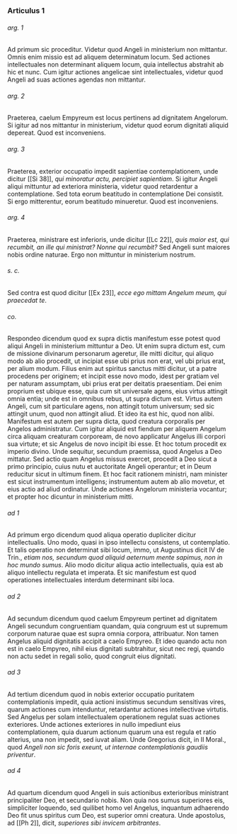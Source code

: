 ### Articulus 1

###### arg. 1
Ad primum sic proceditur. Videtur quod Angeli in ministerium non mittantur. Omnis enim missio est ad aliquem determinatum locum. Sed actiones intellectuales non determinant aliquem locum, quia intellectus abstrahit ab hic et nunc. Cum igitur actiones angelicae sint intellectuales, videtur quod Angeli ad suas actiones agendas non mittantur.

###### arg. 2
Praeterea, caelum Empyreum est locus pertinens ad dignitatem Angelorum. Si igitur ad nos mittantur in ministerium, videtur quod eorum dignitati aliquid depereat. Quod est inconveniens.

###### arg. 3
Praeterea, exterior occupatio impedit sapientiae contemplationem, unde dicitur [[Si 38]], *qui minoratur actu, percipiet sapientiam*. Si igitur Angeli aliqui mittuntur ad exteriora ministeria, videtur quod retardentur a contemplatione. Sed tota eorum beatitudo in contemplatione Dei consistit. Si ergo mitterentur, eorum beatitudo minueretur. Quod est inconveniens.

###### arg. 4
Praeterea, ministrare est inferioris, unde dicitur [[Lc 22]], *quis maior est, qui recumbit, an ille qui ministrat? Nonne qui recumbit?* Sed Angeli sunt maiores nobis ordine naturae. Ergo non mittuntur in ministerium nostrum.

###### s. c.
Sed contra est quod dicitur [[Ex 23]], *ecce ego mittam Angelum meum, qui praecedat te*.

###### co.
Respondeo dicendum quod ex supra dictis manifestum esse potest quod aliqui Angeli in ministerium mittuntur a Deo. Ut enim supra dictum est, cum de missione divinarum personarum ageretur, ille mitti dicitur, qui aliquo modo ab alio procedit, ut incipiat esse ubi prius non erat, vel ubi prius erat, per alium modum. Filius enim aut spiritus sanctus mitti dicitur, ut a patre procedens per originem; et incipit esse novo modo, idest per gratiam vel per naturam assumptam, ubi prius erat per deitatis praesentiam. Dei enim proprium est ubique esse, quia cum sit universale agens, eius virtus attingit omnia entia; unde est in omnibus rebus, ut supra dictum est. Virtus autem Angeli, cum sit particulare agens, non attingit totum universum; sed sic attingit unum, quod non attingit aliud. Et ideo ita est hic, quod non alibi. Manifestum est autem per supra dicta, quod creatura corporalis per Angelos administratur. Cum igitur aliquid est fiendum per aliquem Angelum circa aliquam creaturam corpoream, de novo applicatur Angelus illi corpori sua virtute; et sic Angelus de novo incipit ibi esse. Et hoc totum procedit ex imperio divino. Unde sequitur, secundum praemissa, quod Angelus a Deo mittatur. Sed actio quam Angelus missus exercet, procedit a Deo sicut a primo principio, cuius nutu et auctoritate Angeli operantur; et in Deum reducitur sicut in ultimum finem. Et hoc facit rationem ministri, nam minister est sicut instrumentum intelligens; instrumentum autem ab alio movetur, et eius actio ad aliud ordinatur. Unde actiones Angelorum ministeria vocantur; et propter hoc dicuntur in ministerium mitti.

###### ad 1
Ad primum ergo dicendum quod aliqua operatio dupliciter dicitur intellectualis. Uno modo, quasi in ipso intellectu consistens, ut contemplatio. Et talis operatio non determinat sibi locum, immo, ut Augustinus dicit IV de Trin., *etiam nos, secundum quod aliquid aeternum mente sapimus, non in hoc mundo sumus*. Alio modo dicitur aliqua actio intellectualis, quia est ab aliquo intellectu regulata et imperata. Et sic manifestum est quod operationes intellectuales interdum determinant sibi loca.

###### ad 2
Ad secundum dicendum quod caelum Empyreum pertinet ad dignitatem Angeli secundum congruentiam quandam, quia congruum est ut supremum corporum naturae quae est supra omnia corpora, attribuatur. Non tamen Angelus aliquid dignitatis accipit a caelo Empyreo. Et ideo quando actu non est in caelo Empyreo, nihil eius dignitati subtrahitur, sicut nec regi, quando non actu sedet in regali solio, quod congruit eius dignitati.

###### ad 3
Ad tertium dicendum quod in nobis exterior occupatio puritatem contemplationis impedit, quia actioni insistimus secundum sensitivas vires, quarum actiones cum intenduntur, retardantur actiones intellectivae virtutis. Sed Angelus per solam intellectualem operationem regulat suas actiones exteriores. Unde actiones exteriores in nullo impediunt eius contemplationem, quia duarum actionum quarum una est regula et ratio alterius, una non impedit, sed iuvat aliam. Unde Gregorius dicit, in II Moral., quod *Angeli non sic foris exeunt, ut internae contemplationis gaudiis priventur*.

###### ad 4
Ad quartum dicendum quod Angeli in suis actionibus exterioribus ministrant principaliter Deo, et secundario nobis. Non quia nos sumus superiores eis, simpliciter loquendo, sed quilibet homo vel Angelus, inquantum adhaerendo Deo fit unus spiritus cum Deo, est superior omni creatura. Unde apostolus, ad [[Ph 2]], dicit, *superiores sibi invicem arbitrantes*.

